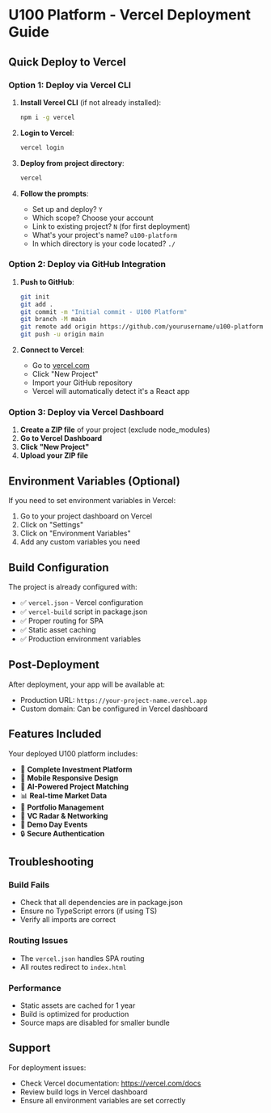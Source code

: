 # U100 Platform - Vercel Deployment Guide

## Quick Deploy to Vercel

### Option 1: Deploy via Vercel CLI

1. **Install Vercel CLI** (if not already installed):
   ```bash
   npm i -g vercel
   ```

2. **Login to Vercel**:
   ```bash
   vercel login
   ```

3. **Deploy from project directory**:
   ```bash
   vercel
   ```

4. **Follow the prompts**:
   - Set up and deploy? `Y`
   - Which scope? Choose your account
   - Link to existing project? `N` (for first deployment)
   - What's your project's name? `u100-platform`
   - In which directory is your code located? `./`

### Option 2: Deploy via GitHub Integration

1. **Push to GitHub**:
   ```bash
   git init
   git add .
   git commit -m "Initial commit - U100 Platform"
   git branch -M main
   git remote add origin https://github.com/yourusername/u100-platform.git
   git push -u origin main
   ```

2. **Connect to Vercel**:
   - Go to [vercel.com](https://vercel.com)
   - Click "New Project"
   - Import your GitHub repository
   - Vercel will automatically detect it's a React app

### Option 3: Deploy via Vercel Dashboard

1. **Create a ZIP file** of your project (exclude node_modules)
2. **Go to Vercel Dashboard**
3. **Click "New Project"**
4. **Upload your ZIP file**

## Environment Variables (Optional)

If you need to set environment variables in Vercel:

1. Go to your project dashboard on Vercel
2. Click on "Settings"
3. Click on "Environment Variables"
4. Add any custom variables you need

## Build Configuration

The project is already configured with:
- ✅ `vercel.json` - Vercel configuration
- ✅ `vercel-build` script in package.json
- ✅ Proper routing for SPA
- ✅ Static asset caching
- ✅ Production environment variables

## Post-Deployment

After deployment, your app will be available at:
- Production URL: `https://your-project-name.vercel.app`
- Custom domain: Can be configured in Vercel dashboard

## Features Included

Your deployed U100 platform includes:
- 🚀 **Complete Investment Platform**
- 📱 **Mobile Responsive Design**
- 🎯 **AI-Powered Project Matching**
- 📊 **Real-time Market Data**
- 💼 **Portfolio Management**
- 🤝 **VC Radar & Networking**
- 🎪 **Demo Day Events**
- 🔒 **Secure Authentication**

## Troubleshooting

### Build Fails
- Check that all dependencies are in package.json
- Ensure no TypeScript errors (if using TS)
- Verify all imports are correct

### Routing Issues
- The `vercel.json` handles SPA routing
- All routes redirect to `index.html`

### Performance
- Static assets are cached for 1 year
- Build is optimized for production
- Source maps are disabled for smaller bundle

## Support

For deployment issues:
- Check Vercel documentation: https://vercel.com/docs
- Review build logs in Vercel dashboard
- Ensure all environment variables are set correctly
